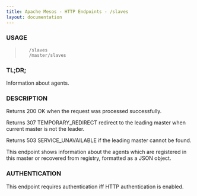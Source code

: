 ```yaml
---
title: Apache Mesos - HTTP Endpoints - /slaves
layout: documentation
---
```

<!--- This is an automatically generated file. DO NOT EDIT! --->

### USAGE ###
>        /slaves
>        /master/slaves

### TL;DR; ###
Information about agents.

### DESCRIPTION ###
Returns 200 OK when the request was processed successfully.

Returns 307 TEMPORARY_REDIRECT redirect to the leading master when
current master is not the leader.

Returns 503 SERVICE_UNAVAILABLE if the leading master cannot be
found.

This endpoint shows information about the agents which are registered
in this master or recovered from registry, formatted as a JSON
object.


### AUTHENTICATION ###
This endpoint requires authentication iff HTTP authentication is
enabled.